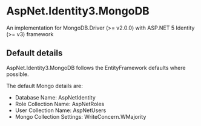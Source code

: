 # AspNet.Identity3.MongoDB
An implementation for MongoDB.Driver (>= v2.0.0) with ASP.NET 5 Identity (>= v3) framework


## Default details
AspNet.Identity3.MongoDB follows the EntityFramework defaults where possible.

The default Mongo details are:

* Database Name: AspNetIdentity
* Role Collection Name: AspNetRoles
* User Collection Name: AspNetUsers
* Mongo Collection Settings: WriteConcern.WMajority